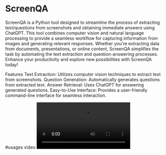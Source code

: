 # ScreenQA

ScreenQA is a Python tool designed to streamline the process of extracting text/questions from screenshots and obtaining immediate answers using ChatGPT. 
This tool combines computer vision and natural language processing to provide a seamless workflow for capturing information from images and generating relevant responses. 
Whether you're extracting data from documents, presentations, or online content, ScreenQA simplifies the task by automating the text extraction and question-answering processes. 
Enhance your productivity and explore new possibilities with ScreenQA today!

Features
Text Extraction: Utilizes computer vision techniques to extract text from screenshots.
Question Generation: Automatically generates questions from extracted text.
Answer Retrieval: Uses ChatGPT for answering generated questions.
Easy-to-Use Interface: Provides a user-friendly command-line interface for seamless interaction.

#usages video
![Video](example.mp4)


